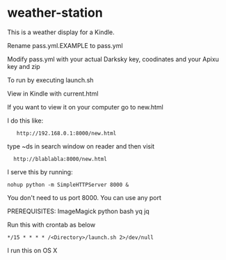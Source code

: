 # weather-station

This is a weather display for a Kindle. 

Rename pass.yml.EXAMPLE to pass.yml

Modify pass.yml with your actual Darksky key, coodinates and your Apixu key and zip

To run by executing launch.sh

View in Kindle with current.html

If you want to view it on your computer go to new.html

I do this like:

   	   http://192.168.0.1:8000/new.html

type ~ds in search window on reader and then visit

      http://blablabla:8000/new.html

I serve this by running:

	nohup python -m SimpleHTTPServer 8000 &

You don't need to us port 8000. You can use any port


PREREQUISITES:
   ImageMagick
   python
   bash
   yq
   jq

Run this with crontab as below
	
	*/15 * * * * /<Directory>/launch.sh 2>/dev/null

I run this on OS X



